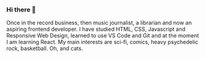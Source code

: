 ### Hi there 👋
Once in the record business, then music journalist, a librarian and now an aspiring frontend developer.
I have studied HTML, CSS, Javascript and Responsive Web Design, learned to use VS Code and Git and at the moment I am learning React.
My main interests are sci-fi, comics, heavy psychedelic rock, basketball. Oh, and cats.
